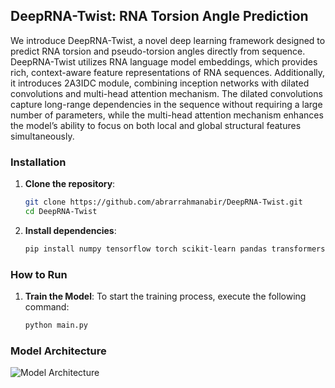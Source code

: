 ## DeepRNA-Twist: RNA Torsion Angle Prediction
We introduce DeepRNA-Twist, a novel deep learning framework designed to predict RNA torsion and pseudo-torsion angles directly from sequence. DeepRNA-Twist utilizes RNA language model embeddings, which provides rich, context-aware feature representations of RNA sequences. Additionally, it introduces 2A3IDC module, combining inception networks with dilated convolutions and multi-head attention mechanism. The dilated convolutions capture long-range dependencies in the sequence without requiring a large number of parameters, while the multi-head attention mechanism enhances the model’s ability to focus on both local and global structural features simultaneously.
### Installation

1. **Clone the repository**:
   ```bash
   git clone https://github.com/abrarrahmanabir/DeepRNA-Twist.git
   cd DeepRNA-Twist


2. **Install dependencies**:

   ```bash
   pip install numpy tensorflow torch scikit-learn pandas transformers keras tqdm


### How to Run
1. **Train the Model**:
To start the training process, execute the following command:

   ```bash
   python main.py


### Model Architecture
![Model Architecture](model.jpg)






